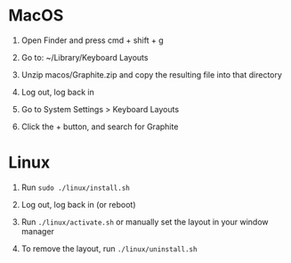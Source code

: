 # MacOS

1. Open Finder and press cmd + shift + g

2. Go to: ~/Library/Keyboard Layouts

3. Unzip macos/Graphite.zip and copy the resulting file into that directory

4. Log out, log back in

5. Go to System Settings > Keyboard Layouts

6. Click the + button, and search for Graphite


# Linux

1. Run `sudo ./linux/install.sh`

2. Log out, log back in (or reboot)

3. Run `./linux/activate.sh` or manually set the layout in your window manager

4. To remove the layout, run `./linux/uninstall.sh`
